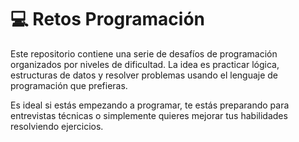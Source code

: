# 💻 Retos Programación

Este repositorio contiene una serie de desafíos de programación organizados por niveles de dificultad. La idea es practicar lógica, estructuras de datos y resolver problemas usando el lenguaje de programación que prefieras.

Es ideal si estás empezando a programar, te estás preparando para entrevistas técnicas o simplemente quieres mejorar tus habilidades resolviendo ejercicios.